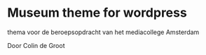 # Museum theme for wordpress

thema voor de beroepsopdracht van het mediacollege Amsterdam

Door Colin de Groot


















